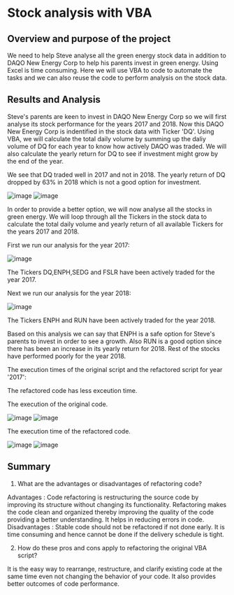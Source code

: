 # Stock analysis with VBA

## Overview and purpose of the project

We need to help Steve analyse all the green energy stock data in addition to DAQO New Energy Corp to help his parents invest in green energy.
Using Excel is time consuming. 
Here we will use VBA to code to automate the tasks and we can also reuse the code to perform analysis on the stock data.

## Results and Analysis

Steve's parents are keen to invest in DAQO New Energy Corp so we will first analyse its stock performance for the years 2017 and 2018.
Now this DAQO New Energy Corp is indentified in the stock data with Ticker 'DQ'.
Using VBA, we will calculate the total daily volume by summing up the daliy volume of DQ for each year to know how actively DAQO was traded.
We will also calculate the yearly return for DQ to see if investment might grow by the end of the year.

We see that DQ traded well in 2017 and not in 2018. The yearly return of DQ dropped by 63% in 2018 which is not a good option for investment.

![image](https://user-images.githubusercontent.com/111020934/186285642-a13f51ab-3f80-4b52-b4d9-8aa3b9cdab04.png)
![image](https://user-images.githubusercontent.com/111020934/186285819-85070e9b-a1a5-4443-a485-54d1e507dd36.png)


In order to provide a better option, we will now analyse all the stocks in green energy.
We will loop through all the Tickers in the stock data to calculate the total daily volume and yearly return of all available Tickers for the years 
2017 and 2018.

First we run our analysis for the year 2017:

![image](https://user-images.githubusercontent.com/111020934/186286351-ace62da2-a348-434e-83fd-120e69fe9511.png)

The Tickers DQ,ENPH,SEDG and FSLR have been actively traded for the year 2017.

Next we run our analysis for the year 2018:

![image](https://user-images.githubusercontent.com/111020934/186286552-b4014076-7248-4413-97c7-680481be50e1.png)

The Tickers ENPH and RUN have been actively traded for the year 2018.

Based on this analysis we can say that ENPH is a safe option for Steve's parents to invest in order to see a growth.
Also RUN is a good option since there has been an increase in its yearly return for 2018. 
Rest of the stocks have performed poorly for the year 2018.

The execution times of the original script and the refactored script for year '2017':

The refactored code has less exceution time.

The execution of the original code.

![image](https://user-images.githubusercontent.com/111020934/186290778-5dddaaed-9ae2-438f-8663-c50dab12f708.png)
![image](https://user-images.githubusercontent.com/111020934/186290895-a264ffbb-4229-44b7-85e1-9347c5afdcf6.png)


The execution time of the refactored code.

![image](https://user-images.githubusercontent.com/111020934/186286956-f9d13315-ab5d-4106-92f5-74ca8624d609.png)
![image](https://user-images.githubusercontent.com/111020934/186287003-059e8d16-8604-44a3-a003-830af64faf9c.png)


## Summary

1. What are the advantages or disadvantages of refactoring code?

Advantages : Code refactoring is restructuring the source code by improving its structure without changing its functionality.
Refactoring makes the code clean and organized thereby improving the quality of the code providing a better understanding.
It helps in reducing errors in code.
Disadvantages : Stable code should not be refactored if not done early.
It is time consuming and hence cannot be done if the delivery schedule is tight.

2. How do these pros and cons apply to refactoring the original VBA script?

It is the easy way to rearrange, restructure, and clarify existing code at the same time even not changing the behavior of your code.
It also provides better outcomes of code performance.




 

